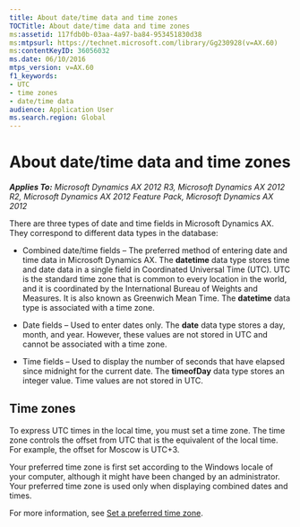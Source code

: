 ```yaml
---
title: About date/time data and time zones
TOCTitle: About date/time data and time zones
ms:assetid: 117fdb0b-03aa-4a97-ba84-953451830d38
ms:mtpsurl: https://technet.microsoft.com/library/Gg230928(v=AX.60)
ms:contentKeyID: 36056032
ms.date: 06/10/2016
mtps_version: v=AX.60
f1_keywords:
- UTC
- time zones
- date/time data
audience: Application User
ms.search.region: Global
---
```


# About date/time data and time zones 


_**Applies To:** Microsoft Dynamics AX 2012 R3, Microsoft Dynamics AX 2012 R2, Microsoft Dynamics AX 2012 Feature Pack, Microsoft Dynamics AX 2012_

There are three types of date and time fields in Microsoft Dynamics AX. They correspond to different data types in the database:

  - Combined date/time fields – The preferred method of entering date and time data in Microsoft Dynamics AX. The **datetime** data type stores time and date data in a single field in Coordinated Universal Time (UTC). UTC is the standard time zone that is common to every location in the world, and it is coordinated by the International Bureau of Weights and Measures. It is also known as Greenwich Mean Time. The **datetime** data type is associated with a time zone.

  - Date fields – Used to enter dates only. The **date** data type stores a day, month, and year. However, these values are not stored in UTC and cannot be associated with a time zone.

  - Time fields – Used to display the number of seconds that have elapsed since midnight for the current date. The **timeofDay** data type stores an integer value. Time values are not stored in UTC.

## Time zones

To express UTC times in the local time, you must set a time zone. The time zone controls the offset from UTC that is the equivalent of the local time. For example, the offset for Moscow is UTC+3.

Your preferred time zone is first set according to the Windows locale of your computer, although it might have been changed by an administrator. Your preferred time zone is used only when displaying combined dates and times.

For more information, see [Set a preferred time zone](set-a-preferred-time-zone.md).

  


